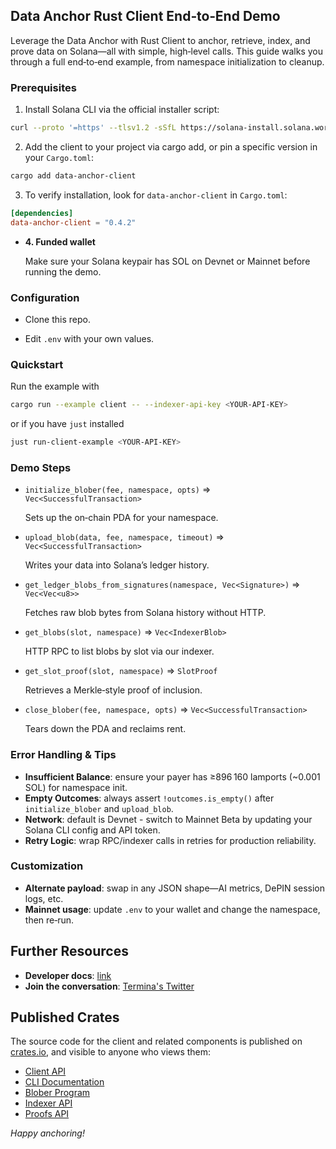 ## Data Anchor Rust Client End‑to‑End Demo

Leverage the Data Anchor with Rust Client to anchor, retrieve, index, and prove data on Solana—all with simple,
high‑level calls. This guide walks you through a full end‑to‑end example, from namespace initialization to
cleanup.

### Prerequisites

1. Install Solana CLI via the official installer script:

```bash
curl --proto '=https' --tlsv1.2 -sSfL https://solana-install.solana.workers.dev | bash
```

2. Add the client to your project via cargo add, or pin a specific version in your `Cargo.toml`:

```bash
cargo add data-anchor-client
```

3. To verify installation, look for `data-anchor-client` in `Cargo.toml`:

```toml
[dependencies]
data-anchor-client = "0.4.2"
```

- **4. Funded wallet**

  Make sure your Solana keypair has SOL on Devnet or Mainnet before running the demo.

### Configuration

- Clone this repo.

- Edit `.env` with your own values.

### Quickstart

Run the example with

```bash
cargo run --example client -- --indexer-api-key <YOUR-API-KEY>
```

or if you have `just` installed

```bash
just run-client-example <YOUR-API-KEY>
```

### Demo Steps

- `initialize_blober(fee, namespace, opts)` ⇒ `Vec<SuccessfulTransaction>`

  Sets up the on‑chain PDA for your namespace.

- `upload_blob(data, fee, namespace, timeout)` ⇒ `Vec<SuccessfulTransaction>`

  Writes your data into Solana’s ledger history.

- `get_ledger_blobs_from_signatures(namespace, Vec<Signature>)` ⇒ `Vec<Vec<u8>>`

  Fetches raw blob bytes from Solana history without HTTP.

- `get_blobs(slot, namespace)` ⇒ `Vec<IndexerBlob>`

  HTTP RPC to list blobs by slot via our indexer.

- `get_slot_proof(slot, namespace)` ⇒ `SlotProof`

  Retrieves a Merkle‐style proof of inclusion.

- `close_blober(fee, namespace, opts)` ⇒ `Vec<SuccessfulTransaction>`

  Tears down the PDA and reclaims rent.

### Error Handling & Tips

- **Insufficient Balance**: ensure your payer has ≥896 160 lamports (~0.001 SOL) for namespace init.
- **Empty Outcomes**: always assert `!outcomes.is_empty()` after `initialize_blober` and `upload_blob`.
- **Network**: default is Devnet - switch to Mainnet Beta by updating your Solana CLI config and API token.
- **Retry Logic**: wrap RPC/indexer calls in retries for production reliability.

### Customization

- **Alternate payload**: swap in any JSON shape—AI metrics, DePIN session logs, etc.
- **Mainnet usage**: update `.env` to your wallet and change the namespace, then re‑run.

## Further Resources

- **Developer docs**: [link](https://docs.termina.technology/documentation/network-extension-stack/modules/data-anchor)
- **Join the conversation**: [Termina's Twitter](https://x.com/Terminaxyz)

## Published Crates

The source code for the client and related components is published on [crates.io](https://crates.io), and visible to anyone who views them:

- [Client API](https://docs.rs/data-anchor-client/latest/data_anchor_client/)
- [CLI Documentation](https://docs.rs/data-anchor-oss/latest/data_anchor/)
- [Blober Program](https://docs.rs/data-anchor-blober/latest/data_anchor_blober/)
- [Indexer API](https://docs.rs/data-anchor-api/latest/data_anchor_api/)
- [Proofs API](https://docs.rs/data-anchor-proofs/latest/data_anchor_proofs/)

_Happy anchoring!_
